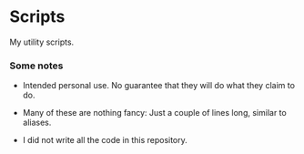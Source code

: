 # Scripts

My utility scripts.

### Some notes

* Intended personal use. No guarantee that they will do what they claim to do.

* Many of these are nothing fancy: Just a couple of lines long, similar to aliases.

* I did not write all the code in this repository.
